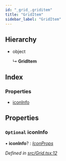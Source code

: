 ```yaml
---
id: "_grid_.griditem"
title: "GridItem"
sidebar_label: "GridItem"
---
```


## Hierarchy

* object

  ↳ **GridItem**

## Index

### Properties

* [iconInfo](_grid_.griditem.md#optional-iconinfo)

## Properties

### `Optional` iconInfo

• **iconInfo**? : *[IconProps](_icon_.iconprops.md)*

*Defined in [src/Grid.tsx:12](https://github.com/tarojsx/ui/blob/v0.11.0/src/Grid.tsx#L12)*
